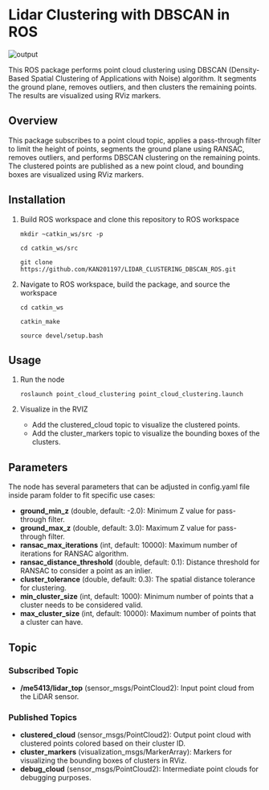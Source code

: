 # Lidar Clustering with DBSCAN in ROS

![output](https://github.com/KAN201197/LIDAR_CLUSTERING_DBSCAN_ROS/assets/128454220/7936d70d-14eb-40da-a1cd-a46000f41665)

This ROS package performs point cloud clustering using DBSCAN (Density-Based Spatial Clustering of Applications with Noise) algorithm. It segments the ground plane, removes outliers, and then clusters the remaining points. The results are visualized using RViz markers.

## Overview
This package subscribes to a point cloud topic, applies a pass-through filter to limit the height of points, segments the ground plane using RANSAC, removes outliers, and performs DBSCAN clustering on the remaining points. The clustered points are published as a new point cloud, and bounding boxes are visualized using RViz markers.

## Installation
1. Build ROS workspace and clone this repository to ROS workspace

       mkdir ~catkin_ws/src -p

       cd catkin_ws/src

       git clone https://github.com/KAN201197/LIDAR_CLUSTERING_DBSCAN_ROS.git

2. Navigate to ROS workspace, build the package, and source the workspace

       cd catkin_ws

       catkin_make

       source devel/setup.bash

## Usage
1. Run the node

       roslaunch point_cloud_clustering point_cloud_clustering.launch

2. Visualize in the RVIZ
   
   - Add the clustered_cloud topic to visualize the clustered points.
   - Add the cluster_markers topic to visualize the bounding boxes of the clusters.

## Parameters
The node has several parameters that can be adjusted in config.yaml file inside param folder to fit specific use cases:

- **ground_min_z** (double, default: -2.0): Minimum Z value for pass-through filter.
- **ground_max_z** (double, default: 3.0): Maximum Z value for pass-through filter.
- **ransac_max_iterations** (int, default: 10000): Maximum number of iterations for RANSAC algorithm.
- **ransac_distance_threshold** (double, default: 0.1): Distance threshold for RANSAC to consider a point as an inlier.
- **cluster_tolerance** (double, default: 0.3): The spatial distance tolerance for clustering.
- **min_cluster_size** (int, default: 1000): Minimum number of points that a cluster needs to be considered valid.
- **max_cluster_size** (int, default: 10000): Maximum number of points that a cluster can have.

## Topic

### Subscribed Topic
- **/me5413/lidar_top** (sensor_msgs/PointCloud2): Input point cloud from the LiDAR sensor.

### Published Topics
- **clustered_cloud** (sensor_msgs/PointCloud2): Output point cloud with clustered points colored based on their cluster ID.
- **cluster_markers** (visualization_msgs/MarkerArray): Markers for visualizing the bounding boxes of clusters in RViz.
- **debug_cloud** (sensor_msgs/PointCloud2): Intermediate point clouds for debugging purposes.    
